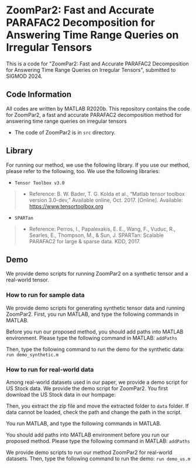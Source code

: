 # ZoomPar2: Fast and Accurate PARAFAC2 Decomposition for Answering Time Range Queries on Irregular Tensors
This is a code for "ZoomPar2: Fast and Accurate PARAFAC2 Decomposition for Answering Time Range Queries on Irregular Tensors", submitted to SIGMOD 2024.

## Code Information
All codes are written by MATLAB R2020b.
This repository contains the code for ZoomPar2, a fast and accurate PARAFAC2 decomposition method for answering time range queries on irregular tensors

- The code of ZoomPar2 is in `src` directory.

## Library
For running our method, we use the following library.
If you use our method, please refer to the following, too.
We use the following libraries:
 - `Tensor Toolbox v3.0`
 > * Reference: B. W. Bader, T. G. Kolda et al., “Matlab tensor toolbox version 3.0-dev,” Available online, Oct. 2017. [Online]. Available: <https://www.tensortoolbox.org>
 - `SPARTan`
 > * Reference: Perros, I., Papalexakis, E. E., Wang, F., Vuduc, R., Searles, E., Thompson, M., & Sun, J. SPARTan: Scalable PARAFAC2 for large & sparse data. KDD, 2017.

## Demo
We provide demo scripts for running ZoomPar2 on a synthetic tensor and a real-world tensor.

### How to run for sample data
We provide demo scripts for generating synthetic tensor data and running ZoomPar2.
First, you run MATLAB, and type the following commands in MATLAB.

Before you run our proposed method, you should add paths into MATLAB environment. Please type the following command in MATLAB:
    `addPaths`

Then, type the following command to run the demo for the synthetic data:
    ```
    run demo_synthetic.m
    ```

### How to run for real-world data
Among real-world datasets used in our paper, we provide a demo script for US Stock data.
We provide the demo script for ZoomPar2.
You first download the US Stock data in our hompage: 

Then, you extract the zip file and move the extracted folder to `data` folder.
If data cannot be loaded, check the path and change the path in the script.

You run MATLAB, and type the following commands in MATLAB.

You should add paths into MATLAB environment before you run our proposed method. Please type the following command in MATLAB:
    `addPaths`

We provide demo scripts to run our method ZoomPar2 for real-world datasets.
Then, type the following command to run the demo:
    `run demo_us.m`
